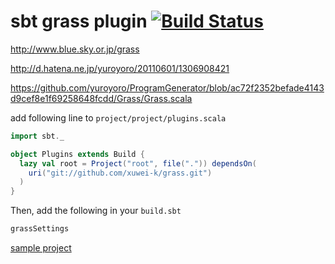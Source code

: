 # sbt grass plugin [![Build Status](https://secure.travis-ci.org/xuwei-k/grass.png)](http://travis-ci.org/xuwei-k/grass)

http://www.blue.sky.or.jp/grass

http://d.hatena.ne.jp/yuroyoro/20110601/1306908421

https://github.com/yuroyoro/ProgramGenerator/blob/ac72f2352befade4143d9cef8e1f69258648fcdd/Grass/Grass.scala

add following line to `project/project/plugins.scala`

```scala
import sbt._

object Plugins extends Build {
  lazy val root = Project("root", file(".")) dependsOn(
    uri("git://github.com/xuwei-k/grass.git")
  )
}
```

Then, add the following in your `build.sbt`

```scala
grassSettings
```

[sample project](https://github.com/xuwei-k/grass/tree/master/src/sbt-test/grass/angel)

